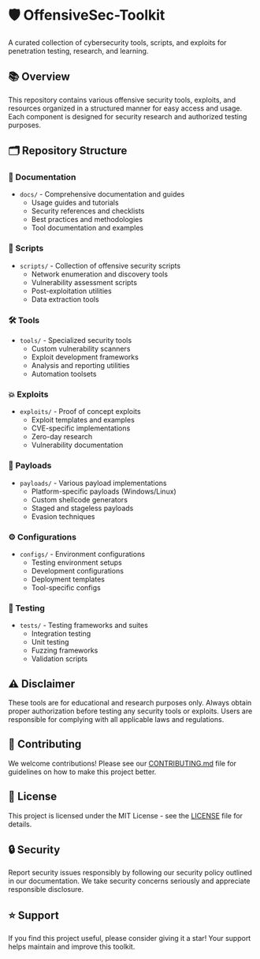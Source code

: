 # 🛡️ OffensiveSec-Toolkit

A curated collection of cybersecurity tools, scripts, and exploits for penetration testing, research, and learning.

## 📚 Overview
This repository contains various offensive security tools, exploits, and resources organized in a structured manner for easy access and usage. Each component is designed for security research and authorized testing purposes.

## 🗂️ Repository Structure

### 📖 Documentation
- `docs/` - Comprehensive documentation and guides
  - Usage guides and tutorials
  - Security references and checklists
  - Best practices and methodologies
  - Tool documentation and examples

### 🔧 Scripts
- `scripts/` - Collection of offensive security scripts
  - Network enumeration and discovery tools
  - Vulnerability assessment scripts
  - Post-exploitation utilities
  - Data extraction tools

### 🛠️ Tools
- `tools/` - Specialized security tools
  - Custom vulnerability scanners
  - Exploit development frameworks
  - Analysis and reporting utilities
  - Automation toolsets

### 💥 Exploits
- `exploits/` - Proof of concept exploits
  - Exploit templates and examples
  - CVE-specific implementations
  - Zero-day research
  - Vulnerability documentation

### 🎯 Payloads
- `payloads/` - Various payload implementations
  - Platform-specific payloads (Windows/Linux)
  - Custom shellcode generators
  - Staged and stageless payloads
  - Evasion techniques

### ⚙️ Configurations
- `configs/` - Environment configurations
  - Testing environment setups
  - Development configurations
  - Deployment templates
  - Tool-specific configs

### 🧪 Testing
- `tests/` - Testing frameworks and suites
  - Integration testing
  - Unit testing
  - Fuzzing frameworks
  - Validation scripts

## ⚠️ Disclaimer
These tools are for educational and research purposes only. Always obtain proper authorization before testing any security tools or exploits. Users are responsible for complying with all applicable laws and regulations.

## 🤝 Contributing
We welcome contributions! Please see our [CONTRIBUTING.md](CONTRIBUTING.md) file for guidelines on how to make this project better.

## 📜 License
This project is licensed under the MIT License - see the [LICENSE](LICENSE) file for details.

## 🔒 Security
Report security issues responsibly by following our security policy outlined in our documentation. We take security concerns seriously and appreciate responsible disclosure.

## ⭐ Support
If you find this project useful, please consider giving it a star! Your support helps maintain and improve this toolkit.